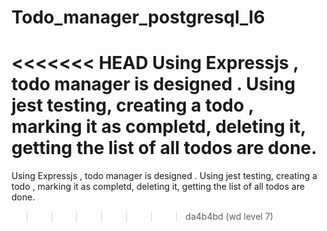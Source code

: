 # Todo_manager_postgresql_l6
<<<<<<< HEAD
Using Expressjs , todo manager is designed . Using jest testing, creating a todo , marking it as completd, deleting it, getting the list of all todos are done. 
=======

Using Expressjs , todo manager is designed . Using jest testing, creating a todo , marking it as completd, deleting it, getting the list of all todos are done.
>>>>>>> da4b4bd (wd level 7)
